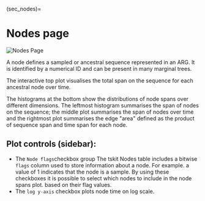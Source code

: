 (sec_nodes)=

# Nodes page

![Nodes Page](tsbrowse:example.tsbrowse:nodes)

A node defines a sampled or ancestral sequence represented in an ARG. It is identified by a numerical ID and can be present in many marginal trees. 

The interactive top plot visualises the total span on the sequence for each ancestral node over time. 

The histograms at the bottom show the distributions of node spans over different dimensions. The leftmost histogram summarises the span of nodes on the sequence; the middle plot summarises the span of nodes over time and the rightmost plot summarises the edge "area" defined as the product of sequence span and time span for each node.

## Plot controls (sidebar):
* The `Node flags`checkbox group 
    The tskit Nodes table includes a bitwise `flags` column used to store information about a node. For example. a value of 1 indicates that the node is a sample. By using these checkboxes it is possible to select which nodes to include in the node spans plot. based on their flag values.
* The `log y-axis` checkbox plots node time on log scale.